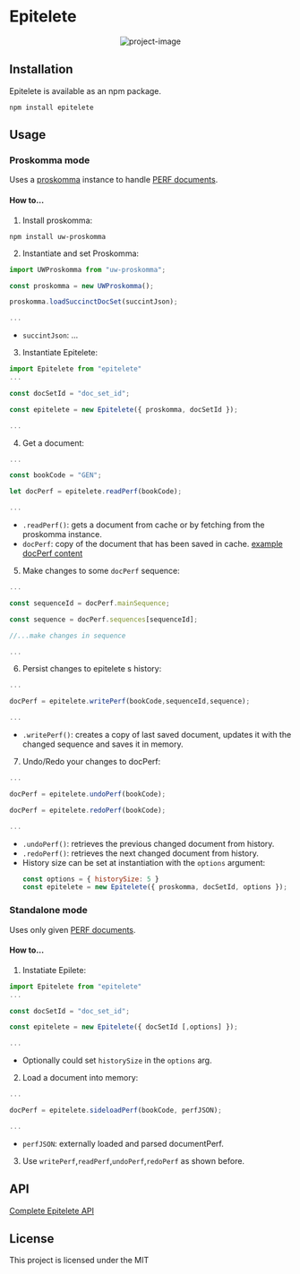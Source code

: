 # Epitelete

<p align="center"><img src="https://socialify.git.ci/Proskomma/epitelete/image?description=1&amp;font=Inter&amp;issues=1&amp;language=1&amp;owner=1&amp;pattern=Plus&amp;pulls=1&amp;theme=Light" alt="project-image"></p>


## Installation

Epitelete is available as an npm package.
```
npm install epitelete
```

## Usage

### Proskomma mode

Uses a [proskomma](https://github.com/mvahowe/proskomma-js) instance to handle [PERF documents](https://github.com/Proskomma/proskomma-json-validator/blob/main/test/test_data/fra_lsg_jon_document.json).

#### How to...

1. Install proskomma:

  ```
  npm install uw-proskomma
  ```

2. Instantiate and set Proskomma:
  ```js
  import UWProskomma from "uw-proskomma";

  const proskomma = new UWProskomma();

  proskomma.loadSuccinctDocSet(succintJson);

  ...
  ```
  
  * `succintJson`: ...

3. Instantiate Epitelete:

  ```js
  import Epitelete from "epitelete"
  ...

  const docSetId = "doc_set_id";

  const epitelete = new Epitelete({ proskomma, docSetId });

  ...
  ```

4. Get a document:

  ```js
  ...

  const bookCode = "GEN";

  let docPerf = epitelete.readPerf(bookCode);

  ...
  ```

  * `.readPerf()`: gets a document from cache or by fetching from the proskomma instance.
  * `docPerf`: copy of the document that has been saved in cache. [example docPerf content](https://github.com/Proskomma/proskomma-json-validator/blob/main/test/test_data/fra_lsg_jon_document.json)

5. Make changes to some `docPerf` sequence:

  ```js
  ...

  const sequenceId = docPerf.mainSequence;

  const sequence = docPerf.sequences[sequenceId];

  //...make changes in sequence

  ...
  ```

6. Persist changes to epitelete s history:

  ```js
  ...

  docPerf = epitelete.writePerf(bookCode,sequenceId,sequence);

  ...
  ```

  * `.writePerf()`: creates a copy of last saved document, updates it with the changed sequence and saves it in memory.

7. Undo/Redo your changes to docPerf:
  ```js
  ...

  docPerf = epitelete.undoPerf(bookCode);

  docPerf = epitelete.redoPerf(bookCode);

  ...
  ```

  * `.undoPerf()`: retrieves the previous changed document from history.
  * `.redoPerf()`: retrieves the next changed document from history.
  * History size can be set at instantiation with the `options` argument: 
    ```js
    const options = { historySize: 5 }
    const epitelete = new Epitelete({ proskomma, docSetId, options });
    ```

### Standalone mode

Uses only given [PERF documents](https://github.com/Proskomma/proskomma-json-validator/blob/main/test/test_data/fra_lsg_jon_document.json).

#### How to...

1. Instatiate Epilete:
  ```js
  import Epitelete from "epitelete"
  ...

  const docSetId = "doc_set_id";

  const epitelete = new Epitelete({ docSetId [,options] });

  ...
  ```
  
  * Optionally could set `historySize` in the `options` arg.

2. Load a document into memory:

  ```js
  ...

  docPerf = epitelete.sideloadPerf(bookCode, perfJSON);

  ...
  ```

  * `perfJSON`: externally loaded and parsed documentPerf.

3. Use `writePerf`,`readPerf`,`undoPerf`,`redoPerf` as shown before.

## API

[Complete Epitelete API](/docs/API.md)

## License

This project is licensed under the MIT

